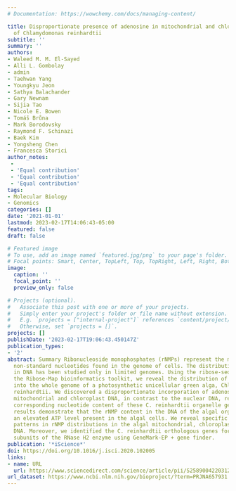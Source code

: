 ```yaml
---
# Documentation: https://wowchemy.com/docs/managing-content/

title: Disproportionate presence of adenosine in mitochondrial and chloroplast DNA
  of Chlamydomonas reinhardtii
subtitle: ''
summary: ''
authors:
- Waleed M. M. El-Sayed
- Alli L. Gombolay
- admin
- Taehwan Yang
- Youngkyu Jeon
- Sathya Balachander
- Gary Newnam
- Sijia Tao
- Nicole E. Bowen
- Tomáš Brůna
- Mark Borodovsky
- Raymond F. Schinazi
- Baek Kim
- Yongsheng Chen
- Francesca Storici
author_notes:
 - 
 - 'Equal contribution'
 - 'Equal contribution'
 - 'Equal contribution'
tags:
- Molecular Biology
- Genomics
categories: []
date: '2021-01-01'
lastmod: 2023-02-17T14:06:43-05:00
featured: false
draft: false

# Featured image
# To use, add an image named `featured.jpg/png` to your page's folder.
# Focal points: Smart, Center, TopLeft, Top, TopRight, Left, Right, BottomLeft, Bottom, BottomRight.
image:
  caption: ''
  focal_point: ''
  preview_only: false

# Projects (optional).
#   Associate this post with one or more of your projects.
#   Simply enter your project's folder or file name without extension.
#   E.g. `projects = ["internal-project"]` references `content/project/deep-learning/index.md`.
#   Otherwise, set `projects = []`.
projects: []
publishDate: '2023-02-17T19:06:43.450147Z'
publication_types:
- '2'
abstract: Summary Ribonucleoside monophosphates (rNMPs) represent the most common
  non-standard nucleotides found in the genome of cells. The distribution of rNMPs
  in DNA has been studied only in limited genomes. Using the ribose-seq protocol and
  the Ribose-Map bioinformatics toolkit, we reveal the distribution of rNMPs incorporated
  into the whole genome of a photosynthetic unicellular green alga, Chlamydomonas
  reinhardtii. We discovered a disproportionate incorporation of adenosine in the
  mitochondrial and chloroplast DNA, in contrast to the nuclear DNA, relative to the
  corresponding nucleotide content of these C. reinhardtii organelle genomes. Our
  results demonstrate that the rNMP content in the DNA of the algal organelles reflects
  an elevated ATP level present in the algal cells. We reveal specific biases and
  patterns in rNMP distributions in the algal mitochondrial, chloroplast, and nuclear
  DNA. Moreover, we identified the C. reinhardtii orthologous genes for all three
  subunits of the RNase H2 enzyme using GeneMark-EP + gene finder.
publication: '*iScience*'
doi: https://doi.org/10.1016/j.isci.2020.102005
links:
- name: URL
  url: https://www.sciencedirect.com/science/article/pii/S2589004220312025
url_dataset: https://www.ncbi.nlm.nih.gov/bioproject/?term=PRJNA657931
---
```

